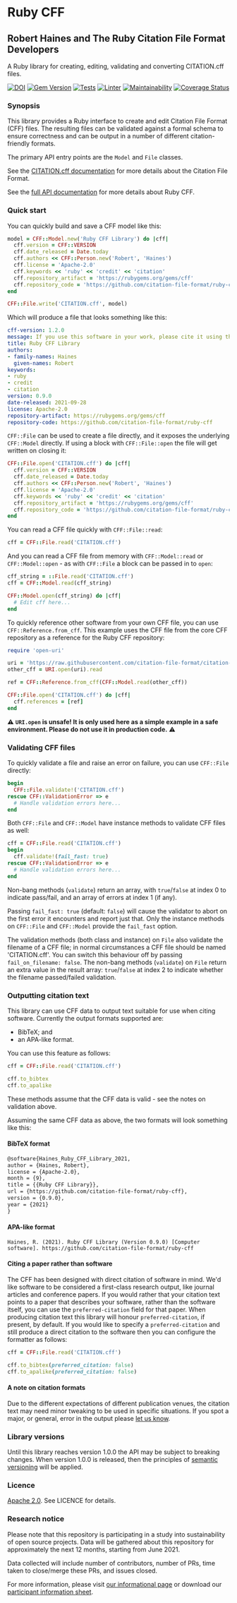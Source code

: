 # Ruby CFF
## Robert Haines and The Ruby Citation File Format Developers

A Ruby library for creating, editing, validating and converting CITATION.cff files.

[![DOI](https://zenodo.org/badge/DOI/10.5281/zenodo.1184077.svg)](https://doi.org/10.5281/zenodo.1184077)
[![Gem Version](https://badge.fury.io/rb/cff.svg)](https://badge.fury.io/rb/cff)
[![Tests](https://github.com/citation-file-format/ruby-cff/actions/workflows/ruby.yml/badge.svg)](https://github.com/citation-file-format/ruby-cff/actions/workflows/ruby.yml)
[![Linter](https://github.com/citation-file-format/ruby-cff/actions/workflows/lint.yml/badge.svg)](https://github.com/citation-file-format/ruby-cff/actions/workflows/lint.yml)
[![Maintainability](https://api.codeclimate.com/v1/badges/6bb4c661bfb4971260ba/maintainability)](https://codeclimate.com/github/citation-file-format/ruby-cff/maintainability)
[![Coverage Status](https://coveralls.io/repos/github/citation-file-format/ruby-cff/badge.svg)](https://coveralls.io/github/citation-file-format/ruby-cff)

### Synopsis

This library provides a Ruby interface to create and edit Citation File Format (CFF) files. The resulting files can be validated against a formal schema to ensure correctness and can be output in a number of different citation-friendly formats.

The primary API entry points are the `Model` and `File` classes.

See the [CITATION.cff documentation](https://citation-file-format.github.io/) for more details about the Citation File Format.

See the [full API documentation](https://citation-file-format.github.io/ruby-cff/) for more details about Ruby CFF.

### Quick start

You can quickly build and save a CFF model like this:

```ruby
model = CFF::Model.new('Ruby CFF Library') do |cff|
  cff.version = CFF::VERSION
  cff.date_released = Date.today
  cff.authors << CFF::Person.new('Robert', 'Haines')
  cff.license = 'Apache-2.0'
  cff.keywords << 'ruby' << 'credit' << 'citation'
  cff.repository_artifact = 'https://rubygems.org/gems/cff'
  cff.repository_code = 'https://github.com/citation-file-format/ruby-cff'
end

CFF::File.write('CITATION.cff', model)
```

Which will produce a file that looks something like this:

```yaml
cff-version: 1.2.0
message: If you use this software in your work, please cite it using the following metadata
title: Ruby CFF Library
authors:
- family-names: Haines
  given-names: Robert
keywords:
- ruby
- credit
- citation
version: 0.9.0
date-released: 2021-09-28
license: Apache-2.0
repository-artifact: https://rubygems.org/gems/cff
repository-code: https://github.com/citation-file-format/ruby-cff
```

`CFF::File` can be used to create a file directly, and it exposes the underlying `CFF::Model` directly. If using a block with `CFF::File::open` the file will get written on closing it:

```ruby
CFF::File.open('CITATION.cff') do |cff|
  cff.version = CFF::VERSION
  cff.date_released = Date.today
  cff.authors << CFF::Person.new('Robert', 'Haines')
  cff.license = 'Apache-2.0'
  cff.keywords << 'ruby' << 'credit' << 'citation'
  cff.repository_artifact = 'https://rubygems.org/gems/cff'
  cff.repository_code = 'https://github.com/citation-file-format/ruby-cff'
end
```

You can read a CFF file quickly with `CFF::File::read`:

```ruby
cff = CFF::File.read('CITATION.cff')
```

And you can read a CFF file from memory with `CFF::Model::read` or `CFF::Model::open` - as with `CFF::File` a block can be passed in to `open`:

```ruby
cff_string = ::File.read('CITATION.cff')
cff = CFF::Model.read(cff_string)

CFF::Model.open(cff_string) do |cff|
  # Edit cff here...
end
```

To quickly reference other software from your own CFF file, you can use `CFF::Reference.from_cff`. This example uses the CFF file from the core CFF repository as a reference for the Ruby CFF repository:

```ruby
require 'open-uri'

uri = 'https://raw.githubusercontent.com/citation-file-format/citation-file-format/main/CITATION.cff'
other_cff = URI.open(uri).read

ref = CFF::Reference.from_cff(CFF::Model.read(other_cff))

CFF::File.open('CITATION.cff') do |cff|
  cff.references = [ref]
end
```

:warning: **`URI.open` is unsafe! It is only used here as a simple example in a safe environment. Please do not use it in production code.** :warning:

### Validating CFF files

To quickly validate a file and raise an error on failure, you can use `CFF::File` directly:

```ruby
begin
  CFF::File.validate!('CITATION.cff')
rescue CFF::ValidationError => e
  # Handle validation errors here...
end
```

Both `CFF::File` and `CFF::Model` have instance methods to validate CFF files as well:

```ruby
cff = CFF::File.read('CITATION.cff')
begin
  cff.validate!(fail_fast: true)
rescue CFF::ValidationError => e
  # Handle validation errors here...
end
```

Non-bang methods (`validate`) return an array, with `true`/`false` at index 0 to indicate pass/fail, and an array of errors at index 1 (if any).

Passing `fail_fast: true` (default: `false`) will cause the validator to abort on the first error it encounters and report just that. Only the instance methods on `CFF::File` and `CFF::Model` provide the `fail_fast` option.

The validation methods (both class and instance) on `File` also validate the filename of a CFF file; in normal circumstances a CFF file should be named 'CITATION.cff'. You can switch this behaviour off by passing `fail_on_filename: false`. The non-bang methods (`validate`) on `File` return an extra value in the result array: `true`/`false` at index 2 to indicate whether the filename passed/failed validation.

### Outputting citation text

This library can use CFF data to output text suitable for use when citing software. Currently the output formats supported are:

* BibTeX; and
* an APA-like format.

You can use this feature as follows:
```ruby
cff = CFF::File.read('CITATION.cff')

cff.to_bibtex
cff.to_apalike
```

These methods assume that the CFF data is valid - see the notes on validation above.

Assuming the same CFF data as above, the two formats will look something like this:

#### BibTeX format

```tex
@software{Haines_Ruby_CFF_Library_2021,
author = {Haines, Robert},
license = {Apache-2.0},
month = {9},
title = {{Ruby CFF Library}},
url = {https://github.com/citation-file-format/ruby-cff},
version = {0.9.0},
year = {2021}
}
```

#### APA-like format

```
Haines, R. (2021). Ruby CFF Library (Version 0.9.0) [Computer software]. https://github.com/citation-file-format/ruby-cff
```

#### Citing a paper rather than software

The CFF has been designed with direct citation of software in mind. We'd like software to be considered a first-class research output, like journal articles and conference papers. If you would rather that your citation text points to a paper that describes your software, rather than the software itself, you can use the `preferred-citation` field for that paper. When producing citation text this library will honour `preferred-citation`, if present, by default. If you would like to specify a `preferred-citation` and still produce a direct citation to the software then you can configure the formatter as follows:

```ruby
cff = CFF::File.read('CITATION.cff')

cff.to_bibtex(preferred_citation: false)
cff.to_apalike(preferred_citation: false)

```

#### A note on citation formats

Due to the different expectations of different publication venues, the citation text may need minor tweaking to be used in specific situations. If you spot a major, or general, error in the output please [let us know](https://github.com/citation-file-format/ruby-cff/issues).

### Library versions

Until this library reaches version 1.0.0 the API may be subject to breaking changes. When version 1.0.0 is released, then the principles of [semantic versioning](https://semver.org/) will be applied.

### Licence

[Apache 2.0](http://www.apache.org/licenses/). See LICENCE for details.

### Research notice

Please note that this repository is participating in a study into sustainability
 of open source projects. Data will be gathered about this repository for
 approximately the next 12 months, starting from June 2021.

Data collected will include number of contributors, number of PRs, time taken to
 close/merge these PRs, and issues closed.

For more information, please visit
[our informational page](https://sustainable-open-science-and-software.github.io/) or download our [participant information sheet](https://sustainable-open-science-and-software.github.io/assets/PIS_sustainable_software.pdf).
